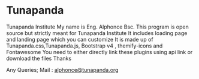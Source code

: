 # Tunapanda
Tunapanda  Institute
My name is Eng. Alphonce Bsc.
This program is open source but strictly meant for Tunapanda Institute
It includes loading page and landing page which you can customize
It is made up of Tunapanda.css,Tunapanda.js, Bootstrap v4 , themify-icons and Fontawesome
You need to either directly link these plugins using api link or download the files
Thanks

Any Queries; Mail : alphonce@tunapanda.org
